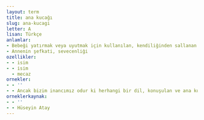 ```yaml
---
layout: term
title: ana kucağı
slug: ana-kucagi
letter: A
lisan: Türkçe
anlamlar:
- Bebeği yatırmak veya uyutmak için kullanılan, kendiliğinden sallanan bir tür araç
- Annenin şefkati, sevecenliği
ozellikler:
- - isim
- - isim
  - mecaz
ornekler:
- - ''
- - Ancak bizim inancımız odur ki herhangi bir dil, konuşulan ve ana kucağında öğrenilen bir dil değilse o dil ile ilim tahsil etmek çok zordur ve bir zorlamadır.
orneklerkaynak:
- - ''
- - Hüseyin Atay
---
```


